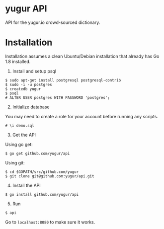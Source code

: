 # yugur API
API for the yugur.io crowd-sourced dictionary.

# Installation
Installation assumes a clean Ubuntu/Debian installation that already has Go 1.8 installed.

1. Install and setup psql
```
$ sudo apt-get install postgresql postgresql-contrib
$ sudo -i -u postgres
$ createdb yugur
$ psql
# ALTER USER postgres WITH PASSWORD 'postgres';
```

2. Initialize database

You may need to create a role for your account before running any scripts.
```
# \i demo.sql
```

3. Get the API

Using go get:
```
$ go get github.com/yugur/api
```

Using git:
```
$ cd $GOPATH/src/github.com/yugur
$ git clone git@github.com:yugur/api.git
```

4. Install the API
```
$ go install github.com/yugur/api
```

5. Run
```
$ api
```

Go to `localhost:8080` to make sure it works.
